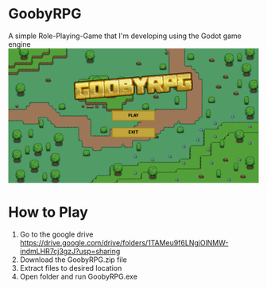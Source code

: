 # GoobyRPG
A simple Role-Playing-Game that I'm developing using the Godot game engine
![ScreenShot](/art/GoobyHomeScreen.png)

# How to Play
1. Go to the google drive https://drive.google.com/drive/folders/1TAMeu9f6LNgjOlNMW-indmLHR7cj3gzJ?usp=sharing
2. Download the GoobyRPG.zip file
3. Extract files to desired location
4. Open folder and run GoobyRPG.exe
